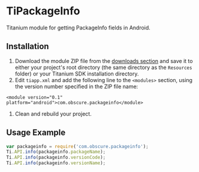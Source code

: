 TiPackageInfo
=============

Titanium module for getting PackageInfo fields in Android.

Installation
------------

1. Download the module ZIP file from the [downloads section](https://github.com/pegli/TiPackageInfo/downloads)
and save it to either your project's root directory (the same directory as the 
`Resources` folder) or your Titanium SDK installation directory.
1. Edit `tiapp.xml` and add the following line to the `<modules>` section, using the version number 
specified in the ZIP file name:
```
<module version="0.1" platform="android">com.obscure.packageinfo</module>
```
1. Clean and rebuild your project.

Usage Example
-------------

```javascript
var packageinfo = require('com.obscure.packageinfo');
Ti.API.info(packageinfo.packageName);
Ti.API.info(packageinfo.versionCode);
Ti.API.info(packageinfo.versionName);
```